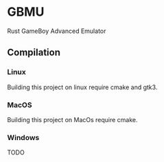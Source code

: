 # GBMU

Rust GameBoy Advanced Emulator

## Compilation
### Linux
Building this project on linux require cmake and gtk3.  

### MacOS
Building this project on MacOs require cmake.  

### Windows
TODO

